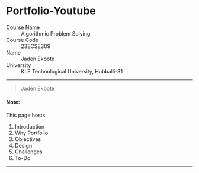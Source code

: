 # Portfolio-Youtube

<dl>
<dt>Course Name</dt>
<dd>Algorithmic Problem Solving</dd>
<dt>Course Code</dt>
<dd>23ECSE309</dd>
<dt>Name</dt>
<dd>Jaden Ekbote</dd>
<dt>University</dt>
<dd>KLE Technological University, Hubballi-31</dd>
</dl>

* * *

> 
>
> Jaden Ekbote

#### Note:
This page hosts:

1. Introduction
2. Why Portfolio
3. Objectives
4. Design
5. Challenges
6. To-Do



* * *

